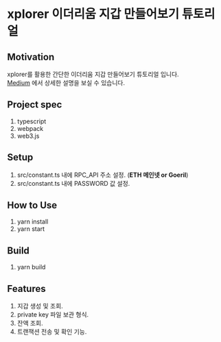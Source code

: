 # xplorer 이더리움 지갑 만들어보기 튜토리얼

## Motivation

xplorer를 활용한 간단한 이더리움 지갑 만들어보기 튜토리얼 입니다.<br />
[Medium](https://medium.com/hexlant/xplorer-%ED%8A%9C%ED%86%A0%EB%A6%AC%EC%96%BC-%EC%9D%B4%EB%8D%94%EB%A6%AC%EC%9B%80-%EC%A7%80%EA%B0%91-%EB%A7%8C%EB%93%A4%EA%B8%B0-4f42dd50a7fa) 에서 상세한 설명을 보실 수 있습니다.

## Project spec

1. typescript
2. webpack
3. web3.js

## Setup

1. src/constant.ts 내에 RPC_API 주소 설정. (**ETH 메인넷 or Goeril**)
2. src/constant.ts 내에 PASSWORD 값 설정.

## How to Use

1. yarn install
2. yarn start

## Build

1. yarn build

## Features

1. 지갑 생성 및 조회.
2. private key 파일 보관 형식.
3. 잔액 조회.
4. 트랜잭션 전송 및 확인 기능.
